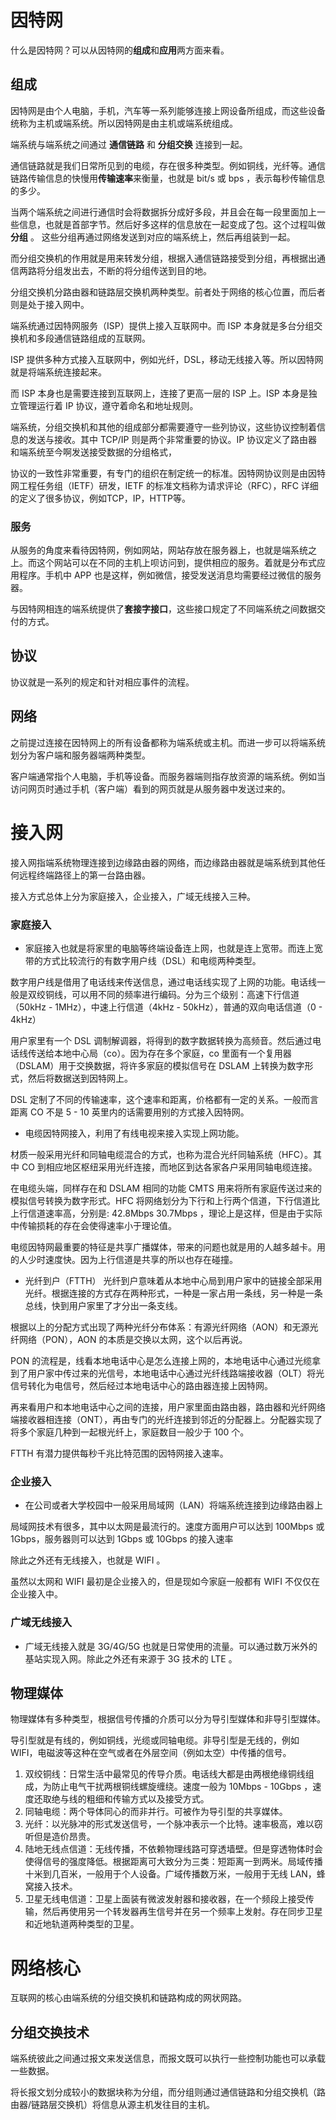 
# 因特网

什么是因特网？可以从因特网的**组成**和**应用**两方面来看。

## 组成

因特网是由个人电脑，手机，汽车等一系列能够连接上网设备所组成，而这些设备统称为主机或端系统。所以因特网是由主机或端系统组成。

端系统与端系统之间通过 **通信链路** 和 **分组交换** 连接到一起。

通信链路就是我们日常所见到的电缆，存在很多种类型。例如铜线，光纤等。通信链路传输信息的快慢用**传输速率**来衡量，也就是 bit/s 或 bps ，表示每秒传输信息的多少。

当两个端系统之间进行通信时会将数据拆分成好多段，并且会在每一段里面加上一些信息，也就是首部字节。然后好多这样的信息放在一起变成了包。这个过程叫做**分组** 。 这些分组再通过网络发送到对应的端系统上，然后再组装到一起。

而分组交换机的作用就是用来转发分组，根据入通信链路接受到分组，再根据出通信两路将分组发出去，不断的将分组传送到目的地。

分组交换机分路由器和链路层交换机两种类型。前者处于网络的核心位置，而后者则是处于接入网中。

端系统通过因特网服务（ISP）提供上接入互联网中。而 ISP 本身就是多台分组交换机和多段通信链路组成的互联网。

ISP 提供多种方式接入互联网中，例如光纤，DSL，移动无线接入等。所以因特网就是将端系统连接起来。

而 ISP 本身也是需要连接到互联网上，连接了更高一层的 ISP 上。ISP 本身是独立管理运行着 IP 协议，遵守着命名和地址规则。

端系统，分组交换机和其他的组成部分都需要遵守一些列协议，这些协议控制着信息的发送与接收。其中 TCP/IP 则是两个非常重要的协议。IP 协议定义了路由器和端系统至今啊发送接受数据的分组格式，

协议的一致性非常重要，有专门的组织在制定统一的标准。因特网协议则是由因特网工程任务组（IETF）研发，IETF 的标准文档称为请求评论（RFC），RFC 详细的定义了很多协议，例如TCP，IP，HTTP等。

### 服务
从服务的角度来看待因特网，例如网站，网站存放在服务器上，也就是端系统之上。而这个网站可以在不同的主机上呗访问到，提供相应的服务。着就是分布式应用程序。手机中 APP 也是这样，例如微信，接受发送消息均需要经过微信的服务器。

与因特网相连的端系统提供了**套接字接口**，这些接口规定了不同端系统之间数据交付的方式。

## 协议
协议就是一系列的规定和针对相应事件的流程。

## 网络
之前提过连接在因特网上的所有设备都称为端系统或主机。而进一步可以将端系统划分为客户端和服务器端两种类型。

客户端通常指个人电脑，手机等设备。而服务器端则指存放资源的端系统。例如当访问网页时通过手机（客户端）看到的网页就是从服务器中发送过来的。

# 接入网
接入网指端系统物理连接到边缘路由器的网络，而边缘路由器就是端系统到其他任何远程终端路径上的第一台路由器。

接入方式总体上分为家庭接入，企业接入，广域无线接入三种。

### 家庭接入

* 家庭接入也就是将家里的电脑等终端设备连上网，也就是连上宽带。而连上宽带的方式比较流行的有数字用户线（DSL）和电缆两种类型。

数字用户线是借用了电话线来传送信息，通过电话线实现了上网的功能。电话线一般是双绞铜线，可以用不同的频率进行编码。分为三个级别：高速下行信道（50kHz - 1MHz），中速上行信道（4kHz - 50kHz），普通的双向电话信道（0 - 4kHz）

用户家里有一个 DSL 调制解调器，将得到的数字数据转换为高频音。然后通过电话线传送给本地中心局（co）。因为存在多个家庭，co 里面有一个复用器（DSLAM）用于交换数据，将许多家庭的模拟信号在 DSLAM 上转换为数字形式，然后将数据送到因特网上。

DSL 定制了不同的传输速率，这个速率和距离，价格都有一定的关系。一般而言距离 CO 不是 5 - 10 英里内的话需要用别的方式接入因特网。

* 电缆因特网接入，利用了有线电视来接入实现上网功能。

材质一般采用光纤和同轴电缆混合的方式，也称为混合光纤同轴系统（HFC）。其中 CO 到相应地区枢纽采用光纤连接，而地区到达各家各户采用同轴电缆连接。 

在电缆头端，同样存在和 DSLAM 相同的功能 CMTS 用来将所有家庭传送过来的模拟信号转换为数字形式。HFC 将网络划分为下行和上行两个信道，下行信道比上行信道速率高，分别是: 42.8Mbps 30.7Mbps ，理论上是这样，但是由于实际中传输损耗的存在会使得速率小于理论值。

电缆因特网最重要的特征是共享广播媒体，带来的问题也就是用的人越多越卡。用的人少时速度快。因为上行信道是共享的所以也存在碰撞。

* 光纤到户（FTTH）
光纤到户意味着从本地中心局到用户家中的链接全部采用光纤。根据连接的方式存在两种形式，一种是一家占用一条线，另一种是一条总线，快到用户家里了才分出一条支线。

根据以上的分配方式出现了两种光纤分布体系：有源光纤网络（AON）和无源光纤网络（PON），AON 的本质是交换以太网，这个以后再说。

PON 的流程是，线看本地电话中心是怎么连接上网的，本地电话中心通过光缆拿到了用户家中传过来的光信号，本地电话中心通过光纤线路端接收器（OLT）将光信号转化为电信号，然后经过本地电话中心的路由器连接上因特网。

再来看用户和本地电话中心之间的连接，用户家里面由路由器，路由器和光纤网络端接收器相连接（ONT），再由专门的光纤连接到邻近的分配器上。分配器实现了将多个家庭几种到一起根光纤上，家庭数目一般少于 100 个。

FTTH 有潜力提供每秒千兆比特范围的因特网接入速率。

### 企业接入

* 在公司或者大学校园中一般采用局域网（LAN）将端系统连接到边缘路由器上

局域网技术有很多，其中以太网是最流行的。速度方面用户可以达到 100Mbps 或 1Gbps，服务器则可以达到 1Gbps 或 10Gbps 的接入速率

除此之外还有无线接入，也就是 WIFI 。

虽然以太网和 WIFI 最初是企业接入的，但是现如今家庭一般都有 WIFI 不仅仅在企业接入中。

### 广域无线接入
* 广域无线接入就是 3G/4G/5G 也就是日常使用的流量。可以通过数万米外的基站实现入网。除此之外还有来源于 3G 技术的 LTE 。

## 物理媒体
物理媒体有多种类型，根据信号传播的介质可以分为导引型媒体和非导引型媒体。

导引型就是有线的，例如铜线，光缆或同轴电缆。非导引型是无线的，例如 WIFI，电磁波等这种在空气或者在外层空间（例如太空）中传播的信号。

1. 双绞铜线：日常生活中最常见的传导介质。电话线大都是由两根绝缘铜线组成，为防止电气干扰两根铜线螺旋缠绕。速度一般为 10Mbps - 10Gbps ，速度还取绝与线的粗细和传输方式以及接受方式。
2. 同轴电缆：两个导体同心的而非并行。可被作为导引型的共享媒体。
3. 光纤：以光脉冲的形式发送信号，一个脉冲表示一个比特。速率极高，难以窃听但是造价昂贵。
4. 陆地无线点信道：无线传播，不依赖物理线路可穿透墙壁。但是穿透物体时会使得信号的强度降低。根据距离可大致分为三类：短距离一到两米。局域传播十米到几百米，一般用于个人设备。广域传播数万米，一般用于无线 LAN，蜂窝接入技术。
5. 卫星无线电信道：卫星上面装有微波发射器和接收器，在一个频段上接受传输，然后再使用另一个转发器再生信号并在另一个频率上发射。存在同步卫星和近地轨道两种类型的卫星。


# 网络核心
互联网的核心由端系统的分组交换机和链路构成的网状网路。

## 分组交换技术
端系统彼此之间通过报文来发送信息，而报文既可以执行一些控制功能也可以承载一些数据。

将长报文划分成较小的数据块称为分组，而分组则通过通信链路和分组交换机（路由器/链路层交换机）将信息从源主机发往目的主机。


